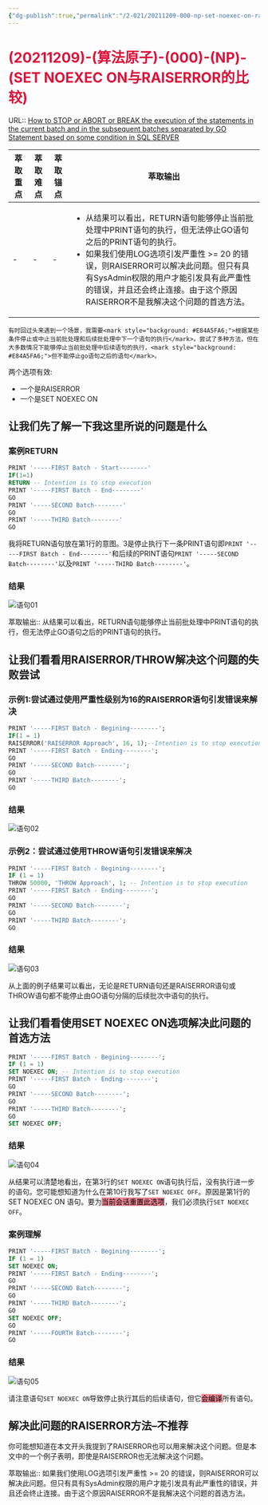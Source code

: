 ```yaml
---
{"dg-publish":true,"permalink":"/2-021/20211209-000-np-set-noexec-on-raiserror/"}
---
```



# <font color=#DC143C>(20211209)-(算法原子)-(000)-(NP)-(SET NOEXEC ON与RAISERROR的比较)</font>
URL:: [How to STOP or ABORT or BREAK the execution of the statements in the current batch and in the subsequent batches separated by GO Statement based on some condition in SQL SERVER](https://sqlhints.com/2015/05/23/how-to-stop-or-abort-or-break-the-execution-of-the-statements-in-the-current-batch-and-in-the-subsequent-batches-separated-by-go-statement-based-on-some-condition-in-sql-server/)

| 萃取重点 | 萃取难点 | 萃取锚点 | 萃取输出                                                                                                                                                                                                        |
| ---- | ---- | ---- | ----------------------------------------------------------------------------------------------------------------------------------------------------------------------------------------------------------- |
| \-   | \-   | \-   | <ul><li>从结果可以看出，RETURN语句能够停止当前批处理中PRINT语句的执行，但无法停止GO语句之后的PRINT语句的执行。</li><li>如果我们使用LOG选项引发严重性 >= 20 的错误，则RAISERROR可以解决此问题。但只有具有SysAdmin权限的用户才能引发具有此严重性的错误，并且还会终止连接。由于这个原因RAISERROR不是我解决这个问题的首选方法。</li></ul> |


```ad-question
有时回过头来遇到一个场景，我需要<mark style="background: #E84A5FA6;">根据某些条件停止或中止当前批处理和后续批处理中下一个语句的执行</mark>。尝试了多种方法，但在大多数情况下能够停止当前批处理中后续语句的执行，<mark style="background: #E84A5FA6;">但不能停止go语句之后的语句</mark>。
```

两个选项有效:
+ 一个是RAISERROR
+ 一个是SET NOEXEC ON

## 让我们先了解一下我这里所说的问题是什么
### 案例RETURN
```SQL
PRINT '-----FIRST Batch - Start--------'
IF(1=1)
RETURN -- Intention is to stop execution
PRINT '-----FIRST Batch - End--------'
GO
PRINT '-----SECOND Batch--------'
GO
PRINT '-----THIRD Batch--------'
GO
```
我将RETURN语句放在第1行的意图。3是停止执行下一条PRINT语句即`PRINT '-----FIRST Batch - End--------'`和后续的PRINT语句`PRINT '-----SECOND Batch--------'`以及`PRINT '-----THIRD Batch--------'`。

### 结果
![语句01](https://sqlhints.com/wp-content/uploads/2015/05/STOP-or-ABORT-the-execution-Sql-Server-1.jpg)

萃取输出:: 从结果可以看出，RETURN语句能够停止当前批处理中PRINT语句的执行，但无法停止GO语句之后的PRINT语句的执行。

## 让我们看看用RAISERROR/THROW解决这个问题的失败尝试
### 示例1:尝试通过使用严重性级别为16的RAISERROR语句引发错误来解决
```SQL
PRINT '-----FIRST Batch - Begining--------';
IF(1 = 1)
RAISERROR('RAISERROR Approach', 16, 1);--Intention is to stop execution
PRINT '-----FIRST Batch - Ending--------';
GO
PRINT '-----SECOND Batch--------';
GO
PRINT '-----THIRD Batch--------';
GO
```
### 结果
![语句02](https://sqlhints.com/wp-content/uploads/2015/05/STOP-or-ABORT-the-execution-Sql-Server-2.jpg)

### 示例2：尝试通过使用THROW语句引发错误来解决
```SQL
PRINT '-----FIRST Batch - Begining--------';
IF (1 = 1)
THROW 50000, 'THROW Approach', 1; -- Intention is to stop execution
PRINT '-----FIRST Batch - Ending--------';
GO
PRINT '-----SECOND Batch--------';
GO
PRINT '-----THIRD Batch--------';
GO
```
### 结果
![语句03](https://sqlhints.com/wp-content/uploads/2015/05/STOP-or-ABORT-the-execution-Sql-Server-3.jpg)

从上面的例子结果可以看出，无论是RETURN语句还是RAISERROR语句或THROW语句都不能停止由GO语句分隔的后续批次中语句的执行。

## 让我们看看使用SET NOEXEC ON选项解决此问题的首选方法
```SQL
PRINT '-----FIRST Batch - Begining--------';
IF (1 = 1)
SET NOEXEC ON; -- Intention is to stop execution
PRINT '-----FIRST Batch - Ending--------';
GO
PRINT '-----SECOND Batch--------';
GO
PRINT '-----THIRD Batch--------';
GO
SET NOEXEC OFF;
```
### 结果
![语句04](https://sqlhints.com/wp-content/uploads/2015/05/STOP-or-ABORT-the-execution-Sql-Server-4.jpg)<br/>

从结果可以清楚地看出，在第3行的`SET NOEXEC ON`语句执行后，没有执行进一步的语句。您可能想知道为什么在第10行我写了`SET NOEXEC OFF`。原因是第1行的SET NOEXEC ON 语句。要为<mark style="background: #E84A5FA6;">当前会话重置此选项</mark>，我们必须执行`SET NOEXEC OFF`。

### 案例理解
```SQL
PRINT '-----FIRST Batch - Begining--------';
IF (1 = 1)
SET NOEXEC ON;
PRINT '-----FIRST Batch - Ending--------';
GO
PRINT '-----SECOND Batch--------';
GO
PRINT '-----THIRD Batch--------';
GO
SET NOEXEC OFF;
GO
PRINT '-----FOURTH Batch--------';
GO
```

### 结果
![语句05](https://sqlhints.com/wp-content/uploads/2015/05/STOP-or-ABORT-the-execution-Sql-Server-5.jpg)

请注意语句`SET NOEXEC ON`导致停止执行其后的后续语句，但它<mark style="background: #E84A5FA6;">会编译</mark>所有语句。

## 解决此问题的RAISERROR方法–不推荐
你可能想知道在本文开头我提到了RAISERROR也可以用来解决这个问题。但是本文中的一个例子表明，即使是RAISERROR也无法解决这个问题。

萃取输出:: 如果我们使用LOG选项引发严重性 >= 20 的错误，则RAISERROR可以解决此问题。但只有具有SysAdmin权限的用户才能引发具有此严重性的错误，并且还会终止连接。由于这个原因RAISERROR不是我解决这个问题的首选方法。